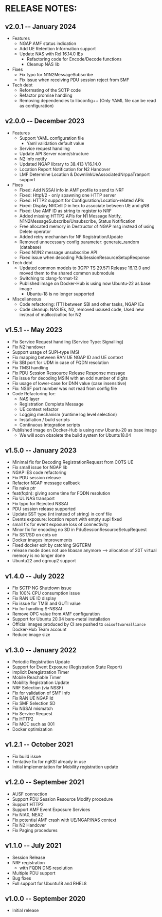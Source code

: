 # RELEASE NOTES: #

## v2.0.1 -- January 2024 ##

* Features
  - NGAP AMF status indication
  - Add UE Retention Information support
  - Update NAS with Rel 16.14.0 IEs
    *  Refactoring code for Encode/Decode functions
    *  Cleanup NAS lib
* Fixes
  - Fix typo for N1N2MessageSubscribe
  - Fix issue when receiving PDU session reject from SMF
* Tech debt
  - Reformating of the SCTP code
  - Refactor promise handling
  - Removing dependencies to libconfig++ (Only YAML file can be read as configuration)

## v2.0.0 -- December 2023 ##

* Features
  - Support YAML configuration file
    * Yaml validation default value
  - Service request handling
  - Update API Server name/structure
  - N2 info notify
  - Updated NGAP library to 38.413 V16.14.0
  - Location Report Notification for N2 Handover 
  - LMF Determine Location & DownlinkUeAssociatedNrppaTranport support
* Fixes
  - Fixed: Add NSSAI info in AMF profile to send to NRF
  - Fixed: Http1/2 - only spawning one HTTP server
  - Fixed: HTTP2 support for Configuration/Location-related APIs
  - Fixed: Display NRCellID in hex to associate between UE and gNB
  - Fixed: Use AMF ID as string to register to NRF
  - Added missing HTTP2 APIs for N1 Message Notify, N1N2MessageSubscribe/Unsubscribe, Status Notification
  - Free allocated memory in Destructor of NGAP msg instead of using Delete operator
  - Added retry mechanism for NF Registration/Update
  - Removed unnecessary config parameter: generate_random (database)
  - Fixed N1/N2 message unsubscribe API
  - Fixed issue when decoding PduSessionResourceSetupResponse
* Tech debt
  - Updated common models to 3GPP TS 29.571 Release 16.13.0 and moved them to the shared common submodule
  - Switching to clang-format-12
  - Published image on Docker-Hub is using now Ubuntu-22 as base image
    * Ubuntu-18 is no longer supported
* Miscellaneous
  - Code refactoring: ITTI between SBI and other tasks, NGAP IEs
  - Code cleanup: NAS IEs, N2, removed usused code, Used new instead of malloc/calloc for N2

## v1.5.1 -- May 2023 ##

* Fix Service Request handling (Service Type: Signalling)
* Fix N2 handover
* Support usage of SUPI-type IMSI
* Fix mapping between RAN UE NGAP ID and UE context
* Fix SBI port for UDM in case of FQDN resolution
* Fix TMSI handling
* Fix PDU Session Ressource Release Response message
* Fix issue for decoding MSIN with an odd number of digits
* Fix usage of lower-case for DNN value (case insensitive)
* Fix: NSSF port number was not read from config file
* Code Refactoring for:
  * NAS layer
  * Registration Complete Message
  * UE context refactor
  * Logging mechanism (runtime log level selection)
  * Installation / build scripts
  * Continuous Integration scripts
* Published image on Docker-Hub is using now Ubuntu-20 as base image
  * We will soon obsolete the build system for Ubuntu18.04

## v1.5.0 -- January 2023 ##

* Minimal fix for Decoding RegistrationRequest from COTS UE
* Fix small issue for NGAP lib
* NGAP IES code refactoring
* Fix PDU session release
* Refactor NGAP message callback
* Fix nake ptr
* feat(fqdn): giving some time for FQDN resolution
* Fix UL NAS transport
* Fix typo for Rejected NSSAI
* PDU session release supported
* Update SST type (int instead of string) in conf file
* Events exposure: location report with empty supi fixed
* small fix for event exposure loss of connectivity
* Minor fix for encoding no SD in PduSessionResourceSetupRequest
* Fix SST/SD on cots ue
* Docker images improvements
* Fixed docker exit by catching SIGTERM
* release mode does not use libasan anymore --> allocation of 20T virtual memory is no longer done
* Ubuntu22 and cgroup2 support

## v1.4.0 -- July 2022 ##

* Fix SCTP NG Shutdown issue
* Fix 100% CPU consumption issue
* Fix RAN UE ID display
* Fix issue for TMSI and GUTI value
* Fix for handling S-NSSAI 
* Remove OPC value from AMF configuration
* Support for Ubuntu 20.04 bare-metal installation
* Official images produced by CI are pushed to `oaisoftwarealliance` Docker-Hub Team account
* Reduce image size


## v1.3.0 -- January 2022 ##

* Periodic Registration Update
* Support for Event Exposure (Registration State Report)
* Implicit Deregistration Timer
* Mobile Reachable Timer
* Mobility Registration Update
* NRF Selection (via NSSF)
* Fix for validation of SMF Info
* Fix RAN UE NGAP Id
* Fix SMF Selection SD
* Fix NSSAI mismatch
* Fix Service Request
* Fix HTTP2
* Fix MCC such as 001
* Docker optimization

## v1.2.1 -- October 2021 ##

* Fix build issue
* Tentative fix for ngKSI already in use
* Initial implementation for Mobility registration update

## v1.2.0 -- September 2021 ##

* AUSF connection
* Support PDU Session Resource Modify procedure
* Support HTTP2
* Support AMF Event Exposure Services
* Fix NIA0, NEA2
* Fix potential AMF crash with UE/NGAP/NAS context
* Fix N2 Handover
* Fix Paging procedures

## v1.1.0 -- July 2021 ##

* Session Release
* NRF registration
  - with FQDN DNS resolution
* Multiple PDU support
* Bug fixes
* Full support for Ubuntu18 and RHEL8

## v1.0.0 -- September 2020 ##

* Initial release

